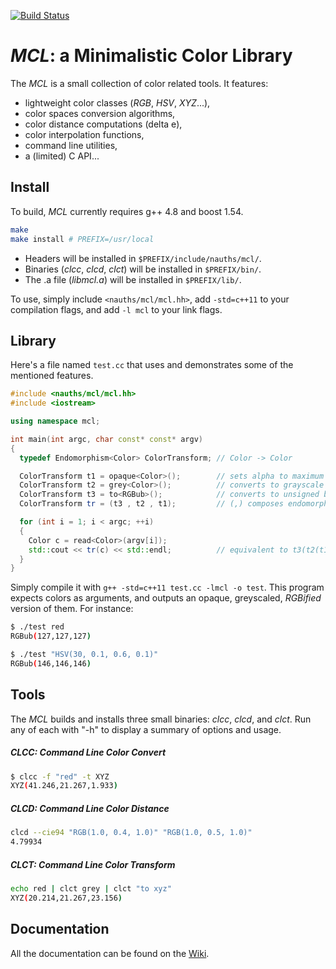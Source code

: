 [![Build Status](https://travis-ci.org/nicuveo/MCL.svg?branch=master)](https://travis-ci.org/nicuveo/MCL)

*MCL*: a Minimalistic Color Library
===================================

The *MCL* is a small collection of color related tools. It features:
  * lightweight color classes (*RGB*, *HSV*, *XYZ*...),
  * color spaces conversion algorithms,
  * color distance computations (delta e),
  * color interpolation functions,
  * command line utilities,
  * a (limited) C API...


Install
-------

To build, *MCL* currently requires g++ 4.8 and boost 1.54.

``` bash
make
make install # PREFIX=/usr/local
```

* Headers will be installed in `$PREFIX/include/nauths/mcl/`.
* Binaries (*clcc*, *clcd*, *clct*) will be installed in `$PREFIX/bin/`.
* The .a file (*libmcl.a*) will be installed in  `$PREFIX/lib/`.

To use, simply include `<nauths/mcl/mcl.hh>`, add `-std=c++11` to your
compilation flags, and add `-l mcl` to your link flags.


Library
-------

Here's a file named `test.cc` that uses and demonstrates some of the mentioned features.

``` c++
#include <nauths/mcl/mcl.hh>
#include <iostream>

using namespace mcl;

int main(int argc, char const* const* argv)
{
  typedef Endomorphism<Color> ColorTransform; // Color -> Color

  ColorTransform t1 = opaque<Color>();        // sets alpha to maximum
  ColorTransform t2 = grey<Color>();          // converts to grayscale
  ColorTransform t3 = to<RGBub>();            // converts to unsigned byte RGB
  ColorTransform tr = (t3 , t2 , t1);         // (,) composes endomorphisms

  for (int i = 1; i < argc; ++i)
  {
    Color c = read<Color>(argv[i]);
    std::cout << tr(c) << std::endl;          // equivalent to t3(t2(t1(c)))
  }
}

```

Simply compile it with `g++ -std=c++11 test.cc -lmcl -o test`.  This
program expects colors as arguments, and outputs an opaque, greyscaled,
*RGBified* version of them. For instance:

``` bash
$ ./test red
RGBub(127,127,127)

$ ./test "HSV(30, 0.1, 0.6, 0.1)"
RGBub(146,146,146)
```


Tools
-----

The *MCL* builds and installs three small binaries: *clcc*, *clcd*, and
*clct*. Run any of each with "-h" to display a summary of options and
usage.

##### *CLCC*: Command Line Color Convert

``` bash
$ clcc -f "red" -t XYZ
XYZ(41.246,21.267,1.933)
```

##### *CLCD*: Command Line Color Distance

``` bash
clcd --cie94 "RGB(1.0, 0.4, 1.0)" "RGB(1.0, 0.5, 1.0)"
4.79934
```

##### *CLCT*: Command Line Color Transform

``` bash
echo red | clct grey | clct "to xyz"
XYZ(20.214,21.267,23.156)
```


Documentation
-------------

All the documentation can be found on the [Wiki](https://github.com/nicuveo/MCL/wiki).

